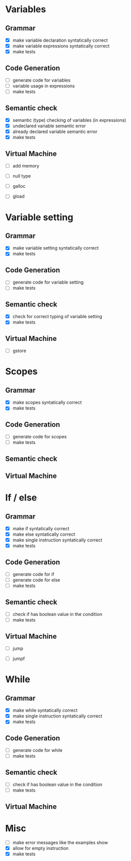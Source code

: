 # Variables
## Grammar
- [x] make variable declaration syntatically correct
- [x] make variable expressions syntatically correct
- [x] make tests
## Code Generation
- [ ] generate code for variables
- [ ] variable usage in expressions
- [ ] make tests
## Semantic check
- [x] semantic (type) checking of variables (in expressions)
- [x] undeclared variable semantic error
- [x] already declared variable semantic error
- [x] make tests
## Virtual Machine
- [ ] add memory
- [ ] null type
- [ ] galloc
- [ ] gload


# Variable setting
## Grammar
- [x] make variable setting syntatically correct
- [x] make tests
## Code Generation
- [ ] generate code for variable setting
- [ ] make tests
## Semantic check
- [x] check for correct typing of variable setting
- [x] make tests
## Virtual Machine
- [ ] gstore


# Scopes
## Grammar
- [x] make scopes syntatically correct
- [x] make tests
## Code Generation
- [ ] generate code for scopes
- [ ] make tests
## Semantic check
## Virtual Machine


# If / else
## Grammar
- [x] make if syntatically correct
- [x] make else syntatically correct
- [x] make single instruction syntatically correct
- [x] make tests
## Code Generation
- [ ] generate code for if
- [ ] generate code for else
- [ ] make tests
## Semantic check
- [ ] check if has boolean value in the condition
- [ ] make tests
## Virtual Machine
- [ ] jump
- [ ] jumpf


# While
## Grammar
- [x] make while syntatically correct
- [x] make single instruction syntatically correct
- [x] make tests
## Code Generation
- [ ] generate code for while
- [ ] make tests
## Semantic check
- [ ] check if has boolean value in the condition
- [ ] make tests
## Virtual Machine


# Misc
- [ ] make error messages like the examples show
- [x] allow for empty instruction
- [x] make tests
